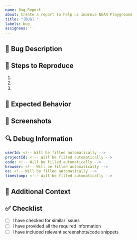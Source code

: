 ```yaml
---
name: Bug Report
about: Create a report to help us improve NEAR Playground
title: "[BUG] "
labels: bug
assignees: ''
---
```


## 🐛 Bug Description
<!-- A clear and concise description of what the bug is -->

## 🔄 Steps to Reproduce
1. 
2. 
3. 

## 💭 Expected Behavior
<!-- A clear and concise description of what you expected to happen -->

## 📸 Screenshots
<!-- If applicable, add screenshots to help explain your problem -->

## 🔍 Debug Information
<!-- This section will be automatically filled when using the "Report Issue" button -->
```yaml
userId: <!-- Will be filled automatically -->
projectId: <!-- Will be filled automatically -->
code: <!-- Will be filled automatically -->
browser: <!-- Will be filled automatically -->
os: <!-- Will be filled automatically -->
timestamp: <!-- Will be filled automatically -->
```

## 📝 Additional Context
<!-- Add any other context about the problem here -->

## ✅ Checklist
- [ ] I have checked for similar issues
- [ ] I have provided all the required information
- [ ] I have included relevant screenshots/code snippets
